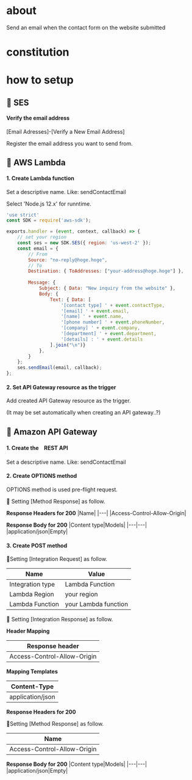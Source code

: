 
# about
Send an email when the contact form on the website submitted

# constitution


# how to setup

## :pushpin: SES
#### Verify the email address

[Email Adresses]-[Verify a New Email Address]

Register the email address you want to send from.

## :pushpin: AWS Lambda
#### 1. Create Lambda function
Set a descriptive name. Like: sendContactEmail

Select 'Node.js 12.x' for runntime.

```javascritp:index.js
'use strict'
const SDK = require('aws-sdk');

exports.handler = (event, context, callback) => {
	// set your region
    const ses = new SDK.SES({ region: 'us-west-2' });
    const email = {
    	// From
        Source: "no-reply@hoge.hoge",
        // To
        Destination: { ToAddresses: ["your-address@hoge.hoge"] },
        
        Message: {
            Subject: { Data: "New inquiry from the website" },
            Body: {
                Text: { Data: [
                    '[contact type] ' + event.contactType,
                    '[email] ' + event.email,
                    '[name] ' + event.name,
                    '[phone number] ' + event.phoneNumber,
                    '[company] ' + event.company,
                    '[department] ' + event.department,
                    '[details] : ' + event.details
                ].join("\n")}
            },
        }
    };
    ses.sendEmail(email, callback);
};

```

#### 2. Set API Gateway resource as the trigger
Add created API Gateway resource as the trigger.

(It may be set automatically when creating an API gateway..?)


## :pushpin: Amazon API Gateway
#### 1. Create the　REST API
Set a descriptive name. Like: sendContactEmail

#### 2. Create OPTIONS method
OPTIONS method is used pre-flight request.

:pencil: Setting [Method Response] as follow.

<strong>Response Headers for 200</strong>
|Name|
|---|
|Access-Control-Allow-Origin|

<b>Response Body for 200</b>
|Content type|Models|
|---|---|
|application/json|Empty|

#### 3. Create POST method
:pencil:Setting [Integration Request] as follow.

|Name|Value|
|---|---|
|Integration type|Lambda Function|
|Lambda Region|your region|
|Lambda Function|your Lambda function|

:pencil: Setting [Integration Response] as follow.

<strong>Header Mapping</strong>

|Response header|
|---|
|Access-Control-Allow-Origin|

<strong>Mapping Templates</strong>

|Content-Type|
|---|
|application/json|

<strong>Response Headers for 200</strong>

:pencil:Setting [Method Response] as follow.

|Name|
|---|
|Access-Control-Allow-Origin|

<strong>Response Body for 200</strong>
|Content type|Models|
|---|---|
|application/json|Empty|


